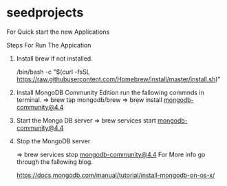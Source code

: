 # seedprojects
For Quick start the new Applications 

Steps For Run The Appication

1) Install brew if not installed. 
    
    /bin/bash -c "$(curl -fsSL https://raw.githubusercontent.com/Homebrew/install/master/install.sh)"
    
2) Install MongoDB Community Edition run the fallowing commnds in terminal.
   => brew tap mongodb/brew
   => brew install mongodb-community@4.4
   
3) Start the Mongo DB server 
     => brew services start mongodb-community@4.4
4) Stop the MongoDB server  

     => brew services stop mongodb-community@4.4
     For More info go through the fallowing blog.
     
     https://docs.mongodb.com/manual/tutorial/install-mongodb-on-os-x/
     
